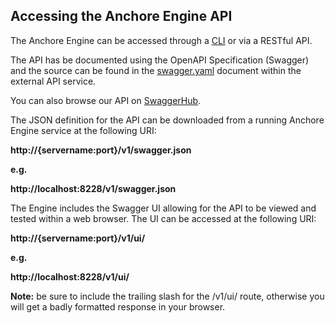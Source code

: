 ## Accessing the Anchore Engine API

The Anchore Engine can be accessed through a [CLI](https://github.com/anchore/anchore-cli) or via a RESTful API.

The API has be documented using the OpenAPI Specification (Swagger) and the source can be found in the [swagger.yaml](https://github.com/anchore/anchore-engine/blob/master/anchore_engine/services/apiext/swagger/swagger.yaml) document within the external API service.

You can also browse our API on [SwaggerHub](https://app.swaggerhub.com/apis/anchore/anchore-engine/0.1.9).

The JSON definition for the API can be downloaded from a running Anchore Engine service at the following URI:

**http://{servername:port}/v1/swagger.json**

**e.g.**

**http://localhost:8228/v1/swagger.json**

The Engine includes the Swagger UI allowing for the API to be viewed and tested within a web browser. The UI can be accessed at the following URI:

**http://{servername:port}/v1/ui/**

**e.g.**

**http://localhost:8228/v1/ui/**

**Note:** be sure to include the trailing slash for the /v1/ui/ route, otherwise you will get a badly formatted response in your browser.

